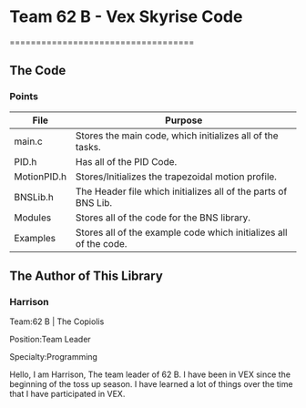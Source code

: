 # Team 62 B - Vex Skyrise Code
===================================

## The Code

### Points
| File | Purpose |
| --- | --- |
| main.c | Stores the main code, which initializes all of the tasks. |
| PID.h | Has all of the PID Code. |
| MotionPID.h | Stores/Initializes the trapezoidal motion profile. |
| BNSLib.h | The Header file which initializes all of the parts of BNS Lib. |
| Modules | Stores all of the code for the BNS library. |
| Examples | Stores all of the example code which initializes all of the code. |

## The Author of This Library
### Harrison

Team:62 B | The Copiolis

Position:Team Leader

Specialty:Programming

Hello, I am Harrison, The team leader of 62 B. I have been in VEX since the beginning of the toss up season. I have learned a lot of things over the time that I have participated in VEX.
